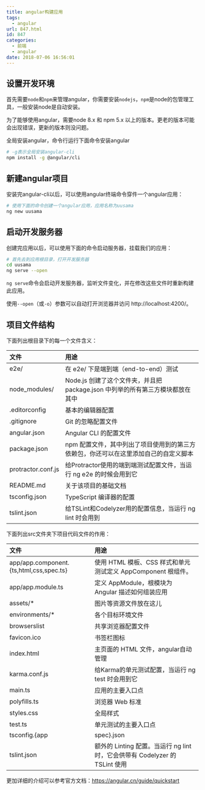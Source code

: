 ```yaml
---
title: angular构建应用
tags:
  - angular
url: 847.html
id: 847
categories:
  - 前端
  - angular
date: 2018-07-06 16:56:01
---
```


## 设置开发环境
首先需要`node`和`npm`来管理angular，你需要安装`nodejs`，`npm`是node的包管理工具，一般安装node是自动安装。

为了能够使用angular，需要node 8.x 和 npm 5.x 以上的版本。更老的版本可能会出现错误，更新的版本则没问题。

全局安装angular，命令行运行下面命令安装angular
```bash
# -g表示全局安装angular-cli
npm install -g @angular/cli
```

## 新建angular项目
安装完angular-cli以后，可以使用angular终端命令穿件一个angular应用：
```bash
# 使用下面的命令创建一个angular应用，应用名称为uusama
ng new uusama
```

## 启动开发服务器
创建完应用以后，可以使用下面的命令启动服务器，挂载我们的应用：
```bash
# 首先去到应用根目录，打开开发服务器
cd uusama
ng serve --open
```

`ng serve`命令会启动开发服务器，监听文件变化，并在修改这些文件时重新构建此应用。

使用`--open`（或`-o`）参数可以自动打开浏览器并访问 http://localhost:4200/。

## 项目文件结构
下面列出根目录下的每一个文件含义：

|文件|用途|
|:---|:---|
|e2e/ |在 e2e/ 下是端到端（end-to-end）测试 |
|node_modules/ |Node.js 创建了这个文件夹，并且把 package.json 中列举的所有第三方模块都放在其中 |
|.editorconfig |基本的编辑器配置 |
|.gitignore |Git 的忽略配置文件 |
|angular.json |Angular CLI 的配置文件 |
|package.json |npm 配置文件，其中列出了项目使用到的第三方依赖包，你还可以在这里添加自己的自定义脚本 |
|protractor.conf.js |给Protractor使用的端到端测试配置文件，当运行 ng e2e 的时候会用到它 |
|README.md |关于该项目的基础文档 |
|tsconfig.json |TypeScript 编译器的配置 |
|tslint.json |给TSLint和Codelyzer用的配置信息，当运行 ng lint 时会用到 |

下面列出src文件夹下项目代码文件的作用：

|文件|用途|
|:---|:---|
|app/app.component.{ts,html,css,spec.ts} |使用 HTML 模板、CSS 样式和单元测试定义 AppComponent 根组件。  |
|app/app.module.ts |定义 AppModule，根模块为 Angular 描述如何组装应用 |
|assets/* |图片等资源文件放在这儿 |
|environments/* |各个目标环境文件 |
|browserslist |共享浏览器配置文件 |
|favicon.ico |书签栏图标 |
|index.html |主页面的 HTML 文件，angular自动管理 |
|karma.conf.js |给Karma的单元测试配置，当运行 ng test 时会用到它 |
|main.ts |应用的主要入口点 |
|polyfills.ts |浏览器 Web 标准 |
|styles.css |全局样式 |
|test.ts |单元测试的主要入口点 |
|tsconfig.{app|spec}.json |TypeScript 编译器的配置文件 |
|tslint.json |额外的 Linting 配置。当运行 ng lint 时，它会供带有 Codelyzer 的 TSLint 使用 |

更加详细的介绍可以参考官方文档：<https://angular.cn/guide/quickstart>
